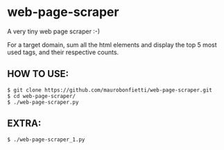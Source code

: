# web-page-scraper

A very tiny web page scraper :-)

For a target domain, sum all the html elements and display the top 5 most used tags, and their respective counts.

## HOW TO USE:

```
$ git clone https://github.com/maurobonfietti/web-page-scraper.git
$ cd web-page-scraper/
$ ./web-page-scraper.py
```


## EXTRA:

```
$ ./web-page-scraper_1.py
```
